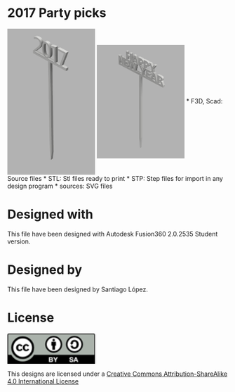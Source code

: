 # 2017 Party picks
<img src="2017.png" width="200" align = "center">
<img src="happy.png" width="200" align = "center">
* F3D, Scad: Source files
* STL: Stl files ready to print
* STP: Step files for import in any design program
* sources: SVG files

# Designed with
This file have been designed with Autodesk Fusion360 2.0.2535 Student version.

# Designed by
This file have been designed by Santiago López.
# License
<img src="../by-sa.png" width="200" align = "center">

This designs are licensed under a [Creative Commons Attribution-ShareAlike 4.0 International License](http://creativecommons.org/licenses/by-sa/4.0/)
